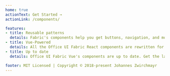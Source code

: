 ```yaml
---
home: true
actionText: Get Started →
actionLink: /components/

features:
- title: Reusable patterns
  details: Fabric's components help you get buttons, navigation, and more that look like Office quickly and easily. They also contain extra functionality that helps your app act like Office too.
- title: Vue-Powered
  details: All the Office UI Fabric React components are rewritten for Vue.
- title: Up to date
  details: Office UI Fabric Vue's components are up to date. Get the latest Office UI Fabric Core and React components styles and functionality.

footer: MIT Licensed | Copyright © 2018-present Johannes Zwirchmayr
---
```

